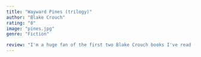 ```yaml
---
title: "Wayward Pines (trilogy)"
author: "Blake Crouch"
rating: "8"
image: "pines.jpg"
genre: "Fiction"

review: "I'm a huge fan of the first two Blake Crouch books I've read (Dark Matter and Recursion), so I was excited to read some of his earlier works. This trilogy was captivating. It kept me excited to pick up again each night. The story follows a secret service agent who wakes up after a car wreck in a strange, suspicious town. I held back a few points because the novels get very gory at times which I didn't enjoy reading."
---
```

